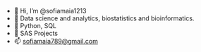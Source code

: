 - 👋 Hi, I’m @sofiamaia1213
- 👀 Data science and analytics, biostatistics and bioinformatics.
- 🌱 Python, SQL
- 💞️ SAS Projects
- 📫 sofiamaia789@gmail.com

<!---
sofiamaia1213/sofiamaia1213 is a ✨ special ✨ repository because its `README.md` (this file) appears on your GitHub profile.
You can click the Preview link to take a look at your changes.
--->
